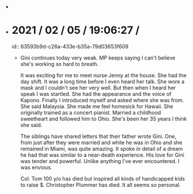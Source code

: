 -
- # 2021 / 02 / 05 / 19:06:27 /
  id:: 63593b9d-c26a-433e-b35a-79d03653f609
	- Gini continues today very weak. MP keeps saying I can't believe she's working so hard to breath.
	  
	  It was exciting for me to meet nurse Jenny at the house. She had the day shift. It was a long time before I even heard her talk. She wore a mask and I couldn't see her very well. But then when I heard her speak I was startled. She had the appearance and the voice of Kapono. Finally I introduced myself and asked where she was from. She said Malaysia. She made me feel homesick for Hawaii. She originally trained as a concert pianist. Married a childhood sweetheart and followed him to Ohio. She's been her 35 years I think she said.
	  
	  The siblings have shared letters that their father wrote Gini. One, from just after they were married and while he was in Ohio and she remained in Miami, was quite amazing. It spoke in detail of a dream he had that was similar to a near-death experience. His love for Gini was tender and powerful. Unlike anything I've ever encountered. I was envious.
	  
	  Col. Tom 100 y/o has died but inspired all kinds of handicapped kids to raise $. Christopher Plummer has died. It all seems so personal.
	  
	  
	  <!-- Exported from TiddlyWiki at 19:18, 22nd October 2022 -->